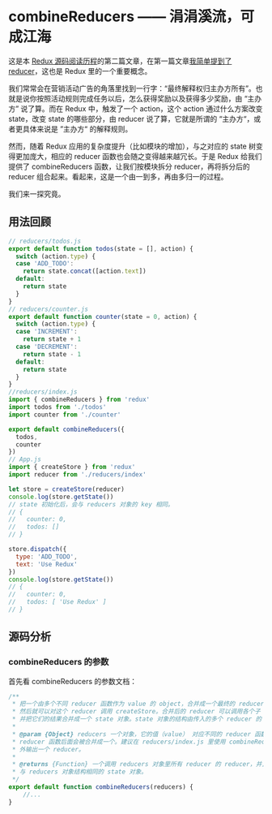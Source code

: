 # combineReducers —— 涓涓溪流，可成江海

这是本 [Redux 源码阅读历程](https://github.com/pobusama/redux-source-code-chewing)的第二篇文章，在第一篇文章[我简单提到了 reducer](https://github.com/pobusama/redux-source-code-chewing/blob/master/posts/createStore.md#触发-state-的变化--dispatch)，这也是 Redux 里的一个重要概念。

我们常常会在营销活动广告的角落里找到一行字：“最终解释权归主办方所有”。也就是说你按照活动规则完成任务以后，怎么获得奖励以及获得多少奖励，由 “主办方” 说了算。而在 Redux 中，触发了一个 action，这个 action 通过什么方案改变 state，改变 state 的哪些部分，由 reducer 说了算，它就是所谓的 “主办方“，或者更具体来说是 ”主办方“ 的解释规则。

然而，随着 Redux 应用的复杂度提升（比如模块的增加），与之对应的 state 树变得更加庞大，相应的 reducer 函数也会随之变得越来越冗长。于是 Redux 给我们提供了 combineReducers 函数，让我们按模块拆分 reducer，再将拆分后的 reducer 组合起来。看起来，这是一个由一到多，再由多归一的过程。

我们来一探究竟。

## 用法回顾
```js
// reducers/todos.js
export default function todos(state = [], action) {
  switch (action.type) {
  case 'ADD_TODO':
    return state.concat([action.text])
  default:
    return state
  }
}
// reducers/counter.js
export default function counter(state = 0, action) {
  switch (action.type) {
  case 'INCREMENT':
    return state + 1
  case 'DECREMENT':
    return state - 1
  default:
    return state
  }
}
//reducers/index.js
import { combineReducers } from 'redux'
import todos from './todos'
import counter from './counter'

export default combineReducers({
  todos,
  counter
})
// App.js
import { createStore } from 'redux'
import reducer from './reducers/index'

let store = createStore(reducer)
console.log(store.getState())
// state 初始化后，会与 reducers 对象的 key 相同。
// {
//   counter: 0,
//   todos: []
// }

store.dispatch({
  type: 'ADD_TODO',
  text: 'Use Redux'
})
console.log(store.getState())
// {
//   counter: 0,
//   todos: [ 'Use Redux' ]
// }
```

## 源码分析

### combineReducers 的参数
首先看 combineReducers 的参数文档：
```js
/**
 * 把一个由多个不同 reducer 函数作为 value 的 object，合并成一个最终的 reducer 函数，
 * 然后就可以对这个 reducer 调用 createStore。合并后的 reducer 可以调用各个子 reducer，
 * 并把它们的结果合并成一个 state 对象。state 对象的结构由传入的多个 reducer 的 key 决定。
 *
 * @param {Object} reducers 一个对象，它的值（value） 对应不同的 reducer 函数，这些 
 * reducer 函数后面会被合并成一个。建议在 reducers/index.js 里使用 combineReducers() 来对
 * 外输出一个 reducer。
 *
 * @returns {Function} 一个调用 reducers 对象里所有 reducer 的 reducer，并且构造一个
 * 与 reducers 对象结构相同的 state 对象。
 */
export default function combineReducers(reducers) {
    //...
}
```